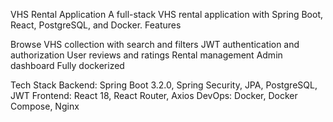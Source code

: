 VHS Rental Application
A full-stack VHS rental application with Spring Boot, React, PostgreSQL, and Docker.
Features

Browse VHS collection with search and filters
JWT authentication and authorization
User reviews and ratings
Rental management
Admin dashboard
Fully dockerized

Tech Stack
Backend: Spring Boot 3.2.0, Spring Security, JPA, PostgreSQL, JWT
Frontend: React 18, React Router, Axios
DevOps: Docker, Docker Compose, Nginx
